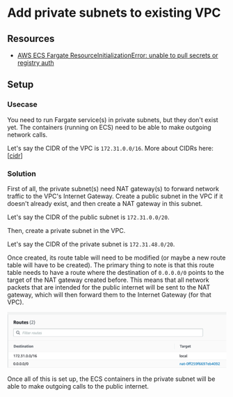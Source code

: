 # Add private subnets to existing VPC

Resources
---

- [AWS ECS Fargate ResourceInitializationError: unable to pull secrets or registry auth][1]

<!-- Links -->
[1]: https://stackoverflow.com/questions/61265108/aws-ecs-fargate-resourceinitializationerror-unable-to-pull-secrets-or-registry

Setup
---

### Usecase

You need to run Fargate service(s) in private subnets, but they don't
exist yet. The containers (running on ECS) need to be able to make outgoing
network calls.

Let's say the CIDR of the VPC is `172.31.0.0/16`. More about CIDRs here: [[cidr]]

### Solution

First of all, the private subnet(s) need NAT gateway(s) to forward network
traffic to the VPC's Internet Gateway. Create a public subnet in the VPC if it
doesn't already exist, and then create a NAT gateway in this subnet.

Let's say the CIDR of the public subnet is `172.31.0.0/20`.

Then, create a private subnet in the VPC.

Let's say the CIDR of the private subnet is `172.31.48.0/20`.

Once created, its route table will need to be modified (or maybe a new route
table will have to be created). The primary thing to note is that this route
table needs to have a route where the destination of `0.0.0.0/0` points to the
target of the NAT gateway created before. This means that all network packets
that are intended for the public internet will be sent to the NAT gateway, which
will then forward them to the Internet Gateway (for that VPC).

![route-table](assets/route-table.png)

Once all of this is set up, the ECS containers in the private subnet will be
able to make outgoing calls to the public internet.



[//begin]: # "Autogenerated link references for markdown compatibility"
[cidr]: ../../../cs/computer-networking/wiki/cidr.md "CIDR"
[//end]: # "Autogenerated link references"
